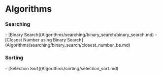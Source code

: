 <h1>Algorithms</h1>
<h3>Searching</h3>
- [Binary Search](Algorithms/searching/binary_search/binary_search.md)
- [Closest Number using Binary Search](Algorithms/searching/binary_search/closest_number_bs.md)

<h3>Sorting</h3>
- [Selection Sort](Algorithms/sorting/selection_sort.md)
